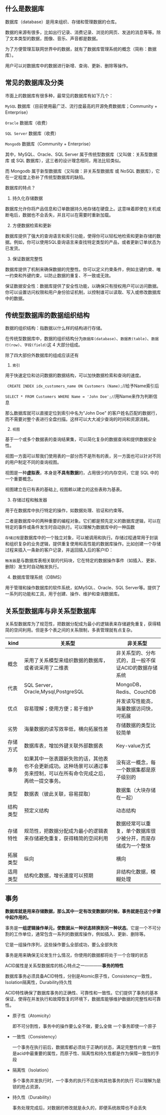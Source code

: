 ## 什么是数据库

数据库（database）是用来组织、存储和管理数据的仓库。

数据的来源有很多，比如出行记录、消费记录、浏览的网页、发送的消息等等。除了文本类型的数据，图像、音乐、声音都是数据。

为了方便管理互联网世界中的数据，就有了数据库管理系统的概念（简称：数据库）。

用户可以对数据库中的数据进行新增、查询、更新、删除等操作。

## 常见的数据库及分类

市面上的数据库有很多种，最常见的数据库有如下几个：

`MySQL` 数据库（目前使用最广泛、流行度最高的开源免费数据库；Community + Enterprise）

`Oracle` 数据库（收费）

`SQL Server` 数据库（收费）

`Mongodb` 数据库（Community + Enterprise）

其中，MySQL、Oracle、SQL Server 属于传统型数据库（又叫做：关系型数据库 或 SQL 数据库），这三者的设计理念相同，用法比较类似。

而 Mongodb 属于新型数据库（又叫做：非关系型数据库 或 NoSQL 数据库），它在一定程度上弥补了传统型数据库的缺陷。

数据库的特点？

1. 持久化存储数据

数据库允许你将产品信息和订单数据持久地存储在硬盘上。这意味着即使在关机或断电后，数据也不会丢失，并且可以在需要时重新加载。

2. 方便数据检索和更新

数据库提供了强大的查询语言和索引功能，使得你可以轻松地检索和更新存储的数据。例如，你可以使用SQL查询语言来查找特定类型的产品，或者更新订单状态为已发货。

3. 保证数据完整性

数据库提供了机制来确保数据的完整性。你可以定义约束条件，例如主键约束、唯一约束和外键约束，以防止数据的重复、不一致或无效。

保证数据安全性：数据库提供了安全性功能，以确保只有授权用户可以访问数据。你可以设置访问权限和用户身份验证机制，以控制谁可以读取、写入或修改数据库中的数据。

## 传统型数据库的数据组织结构

数据的组织结构：指数据以什么样的结构进行存储。

在传统型数据库中，数据的组织结构分为`数据库(database)`、`数据表(table)`、`数据行(row)`、`字段(field)`这 4 大部分组成。

除了四大部份外数据库的组成应该还有

1. `索引`

用于快速定位和访问数据的数据结构，可以加快数据检索和查询的速度。

`  CREATE INDEX idx_customers_name ON Customers (Name); `//给予Name索引后

`SELECT * FROM Customers WHERE Name = 'John Doe';/`/用Name来作为判断信息

那么数据库就可以直接定位到索引中名为“John Doe" 的客户姓名匹配的数据行，而不需要对整个表进行全盘扫描。这样可以大大减少查询的时间和资源消耗。

2. `视图`

基于一个或多个数据表的查询结果集，可以简化复杂的数据查询和提供数据安全性。

视图一方面可以帮我们使用表的一部分而不是所有的表，另一方面也可以针对不同的用户制定不同的查询视图。

视图是一种**虚拟表**，本身是**不具有数据**的，占用很少的内存空间，它是 SQL 中的一个重要概念。

视图建立在已有表的基础上, 视图赖以建立的这些表称为基表。

3. 存储过程和触发器

用于在数据库中执行特定的操作，如数据处理、验证和约束等。

二者是数据库中的两种重要的编程对象。它们都是预先定义的数据库逻辑，可以在特定的事件或条件发生时自动执行。可以理解为数据库中的一种函数

`存储过程`是数据库中的一个独立对象，可以被调用和执行。存储过程通常用于封装和组织复杂的业务逻辑，提供重复使用和高性能的数据库操作。比如创建一个存储过程来插入一条新的客户记录，并返回插入后的客户ID：

`触发器`是与数据库表相关联的代码块，它在特定的数据操作事件（如插入、更新、删除）发生时自动触发执行。

4. 数据库管理系统（DBMS）

用于管理和操作数据库的软件系统，如MySQL、Oracle、SQL Server等。提供了一系列的功能和工具，用于创建、操作、维护和查询数据库。

## 关系型数据库与非关系型数据库

关系型数据库为了规范性，把数据分配成为最小的逻辑表来存储避免重复，获得精简的空间利用。但是多个表之间的关系限制，多表管理就有点复杂。

|kind|关系型|非关系型|
|--|-|-|
|概念|采用了关系模型来组织数据的数据库，或者说采用了二维表|非关系型的、分布式的，且一般不保证ACID的数据存储系统|
|代表|SQL Server，Oracle,Mysql,PostgreSQL|MongoDB，Redis、CouchDB|
|优点|容易理解；使用方便；易于维护|并发读写性能高，海量数据访问快，可拓展|
|劣势|海量数据的读写效率低，横向拓展性差|存储数据的类型比较简单|
|存储方式|数据库表，增加外键关联外部数据表|Key-value方式|
|事务|如果其中一张表跟新失败的话，其他表也不会更新成功。这种场景可以通过事务来控制，可以在所有命令完成之后，再统一提交事务。|没有这一概念，每一个数据集都是原子级别的|
|类型|数据表（彼此关联，容易提取）|数据集（大块存储在一起）|
|结构类型|预定义结构|动态结构|
|存储特性|规范性，把数据分配成为最小的逻辑表来存储避免重复，获得精简的空间利用|数据经常可以重复，单个数据库很少被分开，而是存储成为一个整体|
|拓展类型|纵向|横向|
|适用类型|结构化数据，增长速度可以预期|非结构化数据，模糊处理|

## 事务

**数据库就是用来存储数据，那么其中一定有改变数据的时候，事务就是在这个步骤中起作用的。**

事务是**一组逻辑操作单元，使数据从一种状态转换到另一种状态**。它是一个不可分割的工作单位，通常包含一系列的数据库操作，例如插入、更新、删除等。

它是一组操作序列，这些操作要么全部成功，要么全部失败

事务是用来确保无论发生什么情况，你使用的数据都将处于一个合理的状态

ACID属性是关系型数据库的核心特点之一————**事务的特性**

数据库事务必须具备ACID特性，分别是Atomic原子性，Consistency一致性，Isolation隔离性，Durability持久性

ACID特性确保了数据库事务的正确性、可靠性和一致性。它们提供了事务的基本保证，使得在并发执行和故障恢复的环境下，数据库能够维护数据的完整性和可靠性。

- 原子性（Atomicity）

  即不可分割性，事务中的操作要么全不做，要么全做 一个事务即使一个原子
- 一致性（Consistency）

  一个事务在执行前后，数据库都必须处于正确的状态，满足完整性约束 一致性是acid中最重要的属性，而原子性、隔离性和持久性都是作为保障一致性的手段

- 隔离性（Isolation）

  多个事务并发执行时，一个事务的执行不应影响其他事务的执行 可以理解为是锁的抢占资源，

- 持久性（Durability）

  事务处理完成后，对数据的修改就是永久的，即便系统故障也不会丢失
